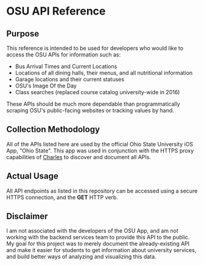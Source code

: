 # OSU API Reference

## Purpose
This reference is intended to be used for developers who would like to access the OSU APIs for information such as:
- Bus Arrival Times and Current Locations
- Locations of all dining halls, their menus, and all nutritional information
- Garage locations and their current statuses
- OSU's Image Of the Day
- Class searches (replaced course catalog university-wide in 2016)

These APIs should be much more dependable than programmatically scraping OSU's public-facing websites or tracking values by hand.

## Collection Methodology
All of the APIs listed here are used by the official Ohio State University iOS App, "Ohio State". This app was used in conjunction with the HTTPS proxy capabilities of [Charles](http://charlesproxy.com) to discover and document all APIs.

## Actual Usage
All API endpoints as listed in this repository can be accessed using a secure HTTPS connection, and the **GET** HTTP verb.

## Disclaimer
I am not associated with the developers of the OSU App, and am not working with the backend services team to provide this API to the public. My goal for this project was to merely document the already-existing API and make it easier for students to get information about university services, and build better ways of analyzing and visualizing this data.
